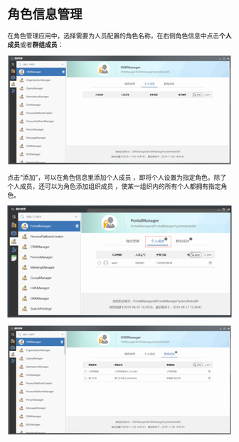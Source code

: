 # 角色信息管理

在角色管理应用中，选择需要为人员配置的角色名称，在右侧角色信息中点击**个人成员**或者**群组成员**：

![](../../.gitbook/assets/image%20%2883%29.png)


点击“添加”，可以在角色信息里添加个人成员 ，即将个人设置为指定角色。除了个人成员，还可以为角色添加组织成员 ，使某一组织内的所有个人都拥有指定角色。

![&#x4E2A;&#x4EBA;&#x6210;&#x5458;](../../.gitbook/assets/image%20%2851%29.png)

![&#x7FA4;&#x7EC4;&#x6210;&#x5458;](../../.gitbook/assets/image%20%2840%29.png)

